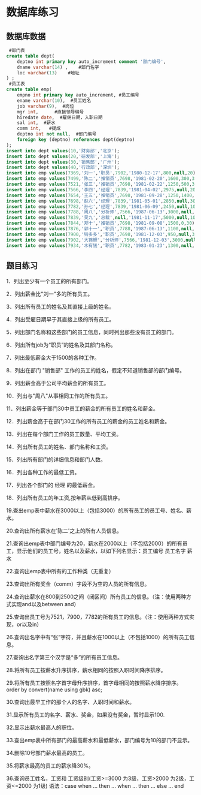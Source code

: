 # 数据库练习

## 数据库数据

```SQL
 #部门表
create table dept(
	deptno int primary key auto_increment comment '部门编号',  
	dname varchar(14) ,	   #部门名字
	loc varchar(13)    #地址
) ;
 #员工表
create table emp(
	empno int primary key auto_increment, #员工编号
	ename varchar(10),  #员工姓名
	job varchar(9),	 #岗位
	mgr int,	  #直接领导编号
	hiredate date,  #雇佣日期，入职日期
	sal int,  #薪水
	comm int,   #提成
	deptno int not null,  #部门编号
	foreign key (deptno) references dept(deptno)
);
insert into dept values(10,'财务部','北京');
insert into dept values(20,'研发部','上海');
insert into dept values(30,'销售部','广州');
insert into dept values(40,'行政部','深圳');
insert into emp values(7369,'刘一','职员',7902,'1980-12-17',800,null,20);
insert into emp values(7499,'陈二','推销员',7698,'1981-02-20',1600,300,30);
insert into emp values(7521,'张三','推销员',7698,'1981-02-22',1250,500,30);
insert into emp values(7566,'李四','经理',7839,'1981-04-02',2975,null,20);
insert into emp values(7654,'王五','推销员',7698,'1981-09-28',1250,1400,30);
insert into emp values(7698,'赵六','经理',7839,'1981-05-01',2850,null,30);
insert into emp values(7782,'孙七','经理',7839,'1981-06-09',2450,null,10);
insert into emp values(7788,'周八','分析师',7566,'1987-06-13',3000,null,20);
insert into emp values(7839,'吴九','总裁',null,'1981-11-17',5000,null,10);
insert into emp values(7844,'郑十','推销员',7698,'1981-09-08',1500,0,30);
insert into emp values(7876,'郭十一','职员',7788,'1987-06-13',1100,null,20);
insert into emp values(7900,'钱多多','职员',7698,'1981-12-03',950,null,30);
insert into emp values(7902,'大锦鲤','分析师',7566,'1981-12-03',3000,null,20);
insert into emp values(7934,'木有钱','职员',7782,'1983-01-23',1300,null,10);
```

## 题目练习

1．列出至少有一个员工的所有部门。

 2．列出薪金比"刘一"多的所有员工。

 3．列出所有员工的姓名及其直接上级的姓名。

 4．列出受雇日期早于其直接上级的所有员工。

 5．列出部门名称和这些部门的员工信息，同时列出那些没有员工的部门。

 6．列出所有job为“职员”的姓名及其部门名称。

 7．列出最低薪金大于1500的各种工作。

 8．列出在部门 "销售部" 工作的员工的姓名，假定不知道销售部的部门编号。

 9．列出薪金高于公司平均薪金的所有员工。

 10．列出与"周八"从事相同工作的所有员工。

 11．列出薪金等于部门30中员工的薪金的所有员工的姓名和薪金。

 12．列出薪金高于在部门30工作的所有员工的薪金的员工姓名和薪金。

 13．列出在每个部门工作的员工数量、平均工资。

 14．列出所有员工的姓名、部门名称和工资。

 15．列出所有部门的详细信息和部门人数。

 16．列出各种工作的最低工资。

 17．列出各个部门的 经理 的最低薪金。

 18．列出所有员工的年工资,按年薪从低到高排序。 

 19.查出emp表中薪水在3000以上（包括3000）的所有员工的员工号、姓名、薪水。

 20.查询出所有薪水在'陈二'之上的所有人员信息。

 21.查询出emp表中部门编号为20，薪水在2000以上（不包括2000）的所有员工，显示他们的员工号，姓名以及薪水，以如下列名显示：员工编号 员工名字 薪水

 22.查询出emp表中所有的工作种类（无重复）

 23.查询出所有奖金（comm）字段不为空的人员的所有信息。

 24.查询出薪水在800到2500之间（闭区间）所有员工的信息。（注：使用两种方式实现and以及between and）

 25.查询出员工号为7521，7900，7782的所有员工的信息。（注：使用两种方式实现，or以及in）

 26.查询出名字中有“张”字符，并且薪水在1000以上（不包括1000）的所有员工信息。

 27.查询出名字第三个汉字是“多”的所有员工信息。

 28.将所有员工按薪水升序排序，薪水相同的按照入职时间降序排序。

 29.将所有员工按照名字首字母升序排序，首字母相同的按照薪水降序排序。 order by convert(name using gbk) asc; 

 30.查询出最早工作的那个人的名字、入职时间和薪水。

 31.显示所有员工的名字、薪水、奖金，如果没有奖金，暂时显示100.

 32.显示出薪水最高人的职位。

 33.查出emp表中所有部门的最高薪水和最低薪水，部门编号为10的部门不显示。

 34.删除10号部门薪水最高的员工。

 35.将薪水最高的员工的薪水降30%。

 36.查询员工姓名，工资和 工资级别(工资>=3000 为3级，工资>2000 为2级，工资<=2000 为1级)
 语法：case when ... then ... when ... then ... else ... end
